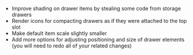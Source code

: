 * Improve shading on drawer items by stealing some code from storage drawers
* Render icons for compacting drawers as if they were attached to the top slot
* Make default item scale slightly smaller
* Add more options for adjusting positioning and size of drawer elements (you will need to redo all of your related changes)